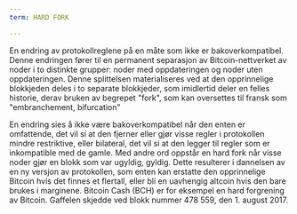 ```yaml
---
term: HARD FORK

---
```

En endring av protokollreglene på en måte som ikke er bakoverkompatibel. Denne endringen fører til en permanent separasjon av Bitcoin-nettverket av noder i to distinkte grupper: noder med oppdateringen og noder uten oppdateringen. Denne splittelsen materialiseres ved at den opprinnelige blokkjeden deles i to separate blokkjeder, som imidlertid deler en felles historie, derav bruken av begrepet "fork", som kan oversettes til fransk som "embranchement, bifurcation"

En endring sies å ikke være bakoverkompatibel når den enten er omfattende, det vil si at den fjerner eller gjør visse regler i protokollen mindre restriktive, eller bilateral, det vil si at den legger til regler som er inkompatible med de gamle. Med andre ord oppstår en hard fork når visse noder gjør en blokk som var ugyldig, gyldig. Dette resulterer i dannelsen av en ny versjon av protokollen, som enten kan erstatte den opprinnelige Bitcoin hvis det finnes et flertall, eller bli en uavhengig altcoin hvis den bare brukes i marginene. Bitcoin Cash (BCH) er for eksempel en hard forgrening av Bitcoin. Gaffelen skjedde ved blokk nummer 478 559, den 1. august 2017.
